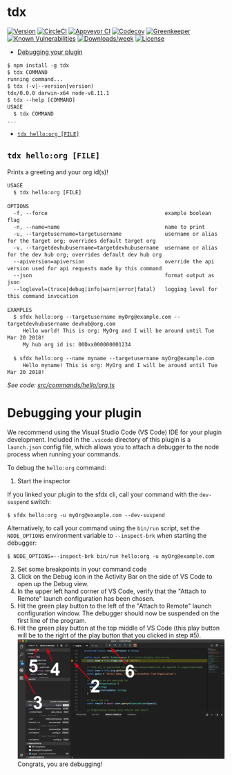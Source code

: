 tdx
===



[![Version](https://img.shields.io/npm/v/tdx.svg)](https://npmjs.org/package/tdx)
[![CircleCI](https://circleci.com/gh/abhisheksaxena7/tdx/tree/master.svg?style=shield)](https://circleci.com/gh/abhisheksaxena7/tdx/tree/master)
[![Appveyor CI](https://ci.appveyor.com/api/projects/status/github/abhisheksaxena7/tdx?branch=master&svg=true)](https://ci.appveyor.com/project/heroku/tdx/branch/master)
[![Codecov](https://codecov.io/gh/abhisheksaxena7/tdx/branch/master/graph/badge.svg)](https://codecov.io/gh/abhisheksaxena7/tdx)
[![Greenkeeper](https://badges.greenkeeper.io/abhisheksaxena7/tdx.svg)](https://greenkeeper.io/)
[![Known Vulnerabilities](https://snyk.io/test/github/abhisheksaxena7/tdx/badge.svg)](https://snyk.io/test/github/abhisheksaxena7/tdx)
[![Downloads/week](https://img.shields.io/npm/dw/tdx.svg)](https://npmjs.org/package/tdx)
[![License](https://img.shields.io/npm/l/tdx.svg)](https://github.com/abhisheksaxena7/tdx/blob/master/package.json)

<!-- toc -->
* [Debugging your plugin](#debugging-your-plugin)
<!-- tocstop -->
<!-- install -->
<!-- usage -->
```sh-session
$ npm install -g tdx
$ tdx COMMAND
running command...
$ tdx (-v|--version|version)
tdx/0.0.0 darwin-x64 node-v8.11.1
$ tdx --help [COMMAND]
USAGE
  $ tdx COMMAND
...
```
<!-- usagestop -->
<!-- commands -->
* [`tdx hello:org [FILE]`](#tdx-helloorg-file)

## `tdx hello:org [FILE]`

Prints a greeting and your org id(s)!

```
USAGE
  $ tdx hello:org [FILE]

OPTIONS
  -f, --force                                      example boolean flag
  -n, --name=name                                  name to print
  -u, --targetusername=targetusername              username or alias for the target org; overrides default target org
  -v, --targetdevhubusername=targetdevhubusername  username or alias for the dev hub org; overrides default dev hub org
  --apiversion=apiversion                          override the api version used for api requests made by this command
  --json                                           format output as json
  --loglevel=(trace|debug|info|warn|error|fatal)   logging level for this command invocation

EXAMPLES
  $ sfdx hello:org --targetusername myOrg@example.com --targetdevhubusername devhub@org.com
     Hello world! This is org: MyOrg and I will be around until Tue Mar 20 2018!
     My hub org id is: 00Dxx000000001234
  
  $ sfdx hello:org --name myname --targetusername myOrg@example.com
     Hello myname! This is org: MyOrg and I will be around until Tue Mar 20 2018!
```

_See code: [src/commands/hello/org.ts](https://github.com/abhisheksaxena7/tdx/blob/v0.0.0/src/commands/hello/org.ts)_
<!-- commandsstop -->
<!-- debugging-your-plugin -->
# Debugging your plugin
We recommend using the Visual Studio Code (VS Code) IDE for your plugin development. Included in the `.vscode` directory of this plugin is a `launch.json` config file, which allows you to attach a debugger to the node process when running your commands.

To debug the `hello:org` command: 
1. Start the inspector
  
If you linked your plugin to the sfdx cli, call your command with the `dev-suspend` switch: 
```sh-session
$ sfdx hello:org -u myOrg@example.com --dev-suspend
```
  
Alternatively, to call your command using the `bin/run` script, set the `NODE_OPTIONS` environment variable to `--inspect-brk` when starting the debugger:
```sh-session
$ NODE_OPTIONS=--inspect-brk bin/run hello:org -u myOrg@example.com
```

2. Set some breakpoints in your command code
3. Click on the Debug icon in the Activity Bar on the side of VS Code to open up the Debug view.
4. In the upper left hand corner of VS Code, verify that the "Attach to Remote" launch configuration has been chosen.
5. Hit the green play button to the left of the "Attach to Remote" launch configuration window. The debugger should now be suspended on the first line of the program. 
6. Hit the green play button at the top middle of VS Code (this play button will be to the right of the play button that you clicked in step #5).
<br><img src=".images/vscodeScreenshot.png" width="480" height="278"><br>
Congrats, you are debugging!
